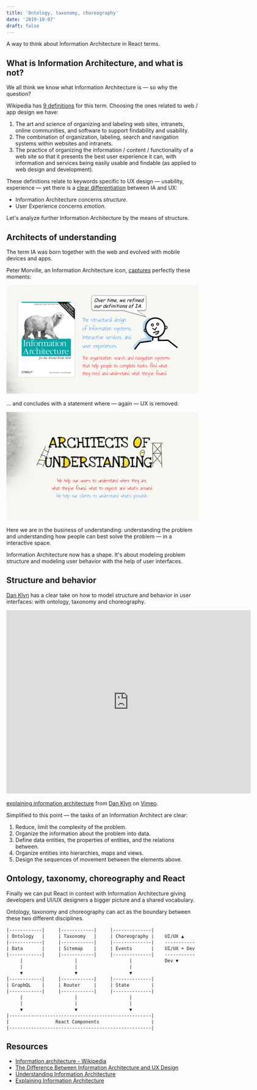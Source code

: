 ```yaml
---
title: 'Ontology, taxonomy, choreography'
date: '2019-10-07'
draft: false
---
```


A way to think about Information Architecture in React terms.

<!--more-->


## What is Information Architecture, and what is not?

We all think we know what Information Architecture is &mdash; so why the question?

Wikipedia has [9 definitions](https://en.wikipedia.org/wiki/Information_architecture) for this term. Choosing the ones related to web / app design we have:

1. The art and science of organizing and labeling web sites, intranets, online communities, and software to support findability and usability.
2. The combination of organization, labeling, search and navigation systems within websites and intranets.
3. The practice of organizing the information / content / functionality of a web site so that it presents the best user experience it can, with information and services being easily usable and findable (as applied to web design and development).

These definitions relate to keywords specific to UX design &mdash; usability, experience &mdash; yet there is a [clear differentiation](https://www.uxbooth.com/articles/the-difference-between-ia-and-ux-design/) between IA and UX:

- Information Architecture concerns *structure*.
- User Experience concerns *emotion*.

Let's analyze further Information Architecture by the means of structure.

## Architects of understanding

The term IA was born together with the web and evolved with mobile devices and apps.

Peter Morville, an Information Architecture icon, [captures](https://prezi.com/aafmvya6bk7t/understanding-information-architecture/
) perfectly these moments:

![IA definition #1](ia-1.png)

... and concludes with a statement where &mdash; again &mdash; UX is removed:

![IA definition #2](ia-2.png)


Here we are in the business of understanding: understanding the problem and understanding how people can best solve the problem &mdash; in a interactive space. 

Information Architecture now has a shape. It's about modeling problem structure and modeling user behavior with the help of user interfaces.

## Structure and behavior

[Dan Klyn](https://www.uxbooth.com/articles/complete-beginners-guide-to-information-architecture/) has a clear take on how to model structure and behavior in user interfaces: with ontology, taxonomy and choreography.

<iframe src="https://player.vimeo.com/video/8866160" width="640" height="480" frameborder="0" allow="autoplay; fullscreen" allowfullscreen></iframe>
<p><a href="https://vimeo.com/8866160">explaining information architecture</a> from <a href="https://vimeo.com/user3007539">Dan Klyn</a> on <a href="https://vimeo.com">Vimeo</a>.</p>

Simplified to this point &mdash; the tasks of an Information Architect are clear:

1. Reduce, limit the complexity of the problem.
2. Organize the information about the problem into data.
3. Define data entities, the properties of entities, and the relations between.
4. Organize entities into hierarchies, maps and views.
5. Design the sequences of movement between the elements above.

## Ontology, taxonomy, choreography and React

Finally we can put React in context with Information Architecture giving developers and UI/UX designers a bigger picture and a shared vocabulary.

Ontology, taxonomy and choreography can act as the boundary between these two different disciplines.

```
|------------|     |------------|     |--------------|
| Ontology   |     | Taxonomy   |     | Choreography |    UI/UX ▲
|------------|     |------------|     |--------------|    -----------
| Data       |     | Sitemap    |     | Events       |    UI/UX + Dev
|------------|     |------------|     |--------------|    -----------
     |                   |                   |            Dev ▼
     |                   |                   |
     ▼                   ▼                   ▼
|------------|     |------------|     |--------------|
| GraphQL    |     | Router     |     | State        |
|------------|     |------------|     |--------------|
     |                   |                   |
     |                   |                   |
     ▼                   ▼                   ▼
|----------------------------------------------------|
|                 React Components                   |
|----------------------------------------------------| 
```


## Resources

- [Information architecture - Wikipedia](https://en.wikipedia.org/wiki/Information_architecture)
- [The Difference Between Information Architecture and UX Design](https://www.uxbooth.com/articles/the-difference-between-ia-and-ux-design/)
- [Understanding Information Architecture](https://prezi.com/aafmvya6bk7t/understanding-information-architecture/)
- [Explaining Information Architecture](https://vimeo.com/8866160)
